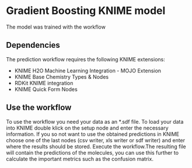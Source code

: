 # Gradient Boosting KNIME model

The model was trained with the workflow 

## Dependencies
The prediction workflow requires the following KNIME extensions:

- KNIME H2O Machine Learning Integration - MOJO Extension
- KNIME Base Chemistry Types & Nodes
- RDKit KNIME integration
- KNIME Quick Form Nodes

## Use the workflow

To use the workflow you need your data as an *.sdf file. To load your data into KNIME double klick on the setup node and enter the necessary information. If you so not want to use the obtained predictions in KNIME choose one of the last nodes (csv writer, xls writer or sdf writer) and enter where the results should be stored. Execute the workflow.The resulting file will contain the predictions of the molecules, you can use this further to calculate the important metrics such as the confusion matrix. 